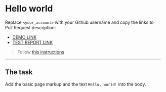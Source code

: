 # Hello world
Replace `<your_account>` with your Github username and copy the links to Pull Request description:
- [DEMO LINK](https://Yevhen-Ivanchuk.github.io/layout_hello-world/)
- [TEST REPORT LINK](https://Yevhen-Ivanchuk.github.io/layout_hello-world/report/html_report/)

> Follow [this instructions](https://mate-academy.github.io/layout_task-guideline/#how-to-solve-the-layout-tasks-on-github)
___

## The task
Add the basic page markup and the text `Hello, world!` into the body.

